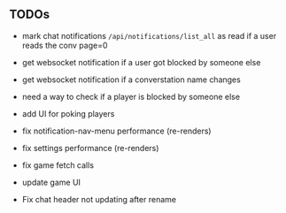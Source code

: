 ## TODOs

- mark chat notifications `/api/notifications/list_all` as read if a user reads the conv page=0
- get websocket notification if a user got blocked by someone else
- get websocket notification if a converstation name changes
- need a way to check if a player is blocked by someone else

- add UI for poking players
- fix notification-nav-menu performance (re-renders)
- fix settings performance (re-renders)
- fix game fetch calls
- update game UI
- Fix chat header not updating after rename
